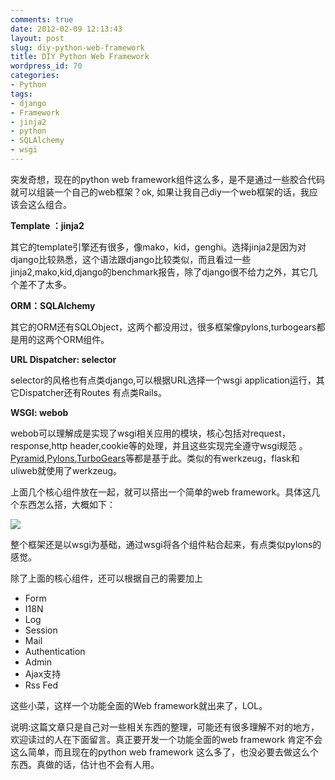 ```yaml
---
comments: true
date: 2012-02-09 12:13:43
layout: post
slug: diy-python-web-framework
title: DIY Python Web Framework
wordpress_id: 70
categories:
- Python
tags:
- django
- Framework
- jinja2
- python
- SQLAlchemy
- wsgi
---
```


突发奇想，现在的python web framework组件这么多，是不是通过一些胶合代码就可以组装一个自己的web框架？ok, 如果让我自己diy一个web框架的话，我应该会这么组合。

**Template ：jinja2**

其它的template引擎还有很多，像mako，kid，genghi。选择jinja2是因为对django比较熟悉，这个语法跟django比较类似，而且看过一些jinja2,mako,kid,django的benchmark报告，除了django很不给力之外，其它几个差不了太多。

**ORM：SQLAlchemy**

其它的ORM还有SQLObject，这两个都没用过，很多框架像pylons,turbogears都是用的这两个ORM组件。

**URL Dispatcher: selector**

selector的风格也有点类django,可以根据URL选择一个wsgi application运行，其它Dispatcher还有Routes 有点类Rails。

**WSGI: webob**

webob可以理解成是实现了wsgi相关应用的模块，核心包括对request，response,http header,cookie等的处理，并且这些实现完全遵守wsgi规范 。[Pyramid](https://www.pylonsproject.org/),[Pylons](https://www.pylonsproject.org/projects/pylons-framework/about),[TurboGears](http://turbogears.org/)等都是基于此。类似的有werkzeug，flask和uliweb就使用了werkzeug。

<!-- more -->

上面几个核心组件放在一起，就可以搭出一个简单的web framework。具体这几个东西怎么搭，大概如下：

[![](http://pic.yupoo.com/xiha211/CmMcP3UF/medish.jpg)](http://pic.yupoo.com/xiha211/CmMcP3UF/medish.jpg)

整个框架还是以wsgi为基础，通过wsgi将各个组件粘合起来，有点类似pylons的感觉。

除了上面的核心组件，还可以根据自己的需要加上
* Form 
* I18N 
* Log
* Session
* Mail
* Authentication
* Admin
* Ajax支持
* Rss Fed  

这些小菜，这样一个功能全面的Web framework就出来了，LOL。

说明:这篇文章只是自己对一些相关东西的整理，可能还有很多理解不对的地方，欢迎读过的人在下面留言。真正要开发一个功能全面的web framework 肯定不会这么简单，而且现在的python web framework 这么多了，也没必要去做这么个东西。真做的话，估计也不会有人用。

